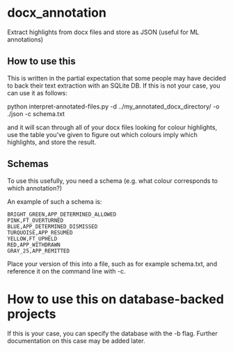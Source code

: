 # docx_annotation
Extract highlights from docx files and store as JSON (useful for ML annotations)


## How to use this

This is written in the partial expectation that some people may have decided to back their text extraction with an SQLite DB. 
If this is not your case, you can use it as follows:

python interpret-annotated-files.py -d ../my_annotated_docx_directory/  -o ./json -c schema.txt

and it will scan through all of your docx files looking for colour highlights, use the table you've given to figure out which colours imply which highlights, and store the result. 

## Schemas

To use this usefully, you need a schema (e.g. what colour corresponds to which annotation?)

An example of such a schema is:

```
BRIGHT_GREEN,APP_DETERMINED_ALLOWED
PINK,FT_OVERTURNED
BLUE,APP_DETERMINED_DISMISSED
TURQUOISE,APP_RESUMED
YELLOW,FT_UPHELD
RED,APP_WITHDRAWN
GRAY_25,APP_REMITTED
```

Place your version of this into a file, such as for example schema.txt, and reference it on the command line with -c. 

# How to use this on database-backed projects

If this is your case, you can specify the database with the -b flag. 
Further documentation on this case may be added later.
